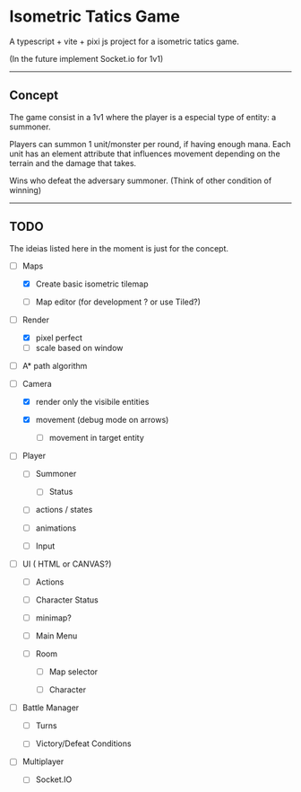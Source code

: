 # Isometric Tatics Game

A typescript + vite + pixi js project for a isometric tatics game.

(In the future implement Socket.io for 1v1)

---

## Concept

The game consist in a 1v1 where the player is a especial type of entity:  a summoner. 

Players can summon 1 unit/monster per round, if having enough mana. Each unit has an element attribute that influences movement depending on the terrain and the damage that takes.

Wins who defeat the adversary summoner. (Think of other condition of winning)

---

## TODO

The ideias listed here in the moment is just for the concept.

- [ ] Maps
  
  - [x] Create basic isometric tilemap
  
  - [ ] Map editor (for development ? or use Tiled?)

- [ ] Render
  
  - [x] pixel perfect 
  - [ ] scale based on window

- [ ] A* path algorithm

- [ ] Camera
  
  - [x] render only the visibile entities 
  
  - [x] movement (debug mode on arrows)
    
    - [ ] movement in target entity

- [ ] Player
  
  - [ ] Summoner
    
    - [ ] Status
  
  - [ ] actions / states
  
  - [ ] animations
  
  - [ ] Input

- [ ] UI ( HTML or CANVAS?)
  
  - [ ] Actions
  
  - [ ] Character Status
  
  - [ ] minimap?
  
  - [ ] Main Menu
  
  - [ ] Room
    
    - [ ] Map selector
    
    - [ ] Character

- [ ] Battle Manager
  
  - [ ] Turns
  
  - [ ] Victory/Defeat Conditions

- [ ] Multiplayer
  
  - [ ] Socket.IO
